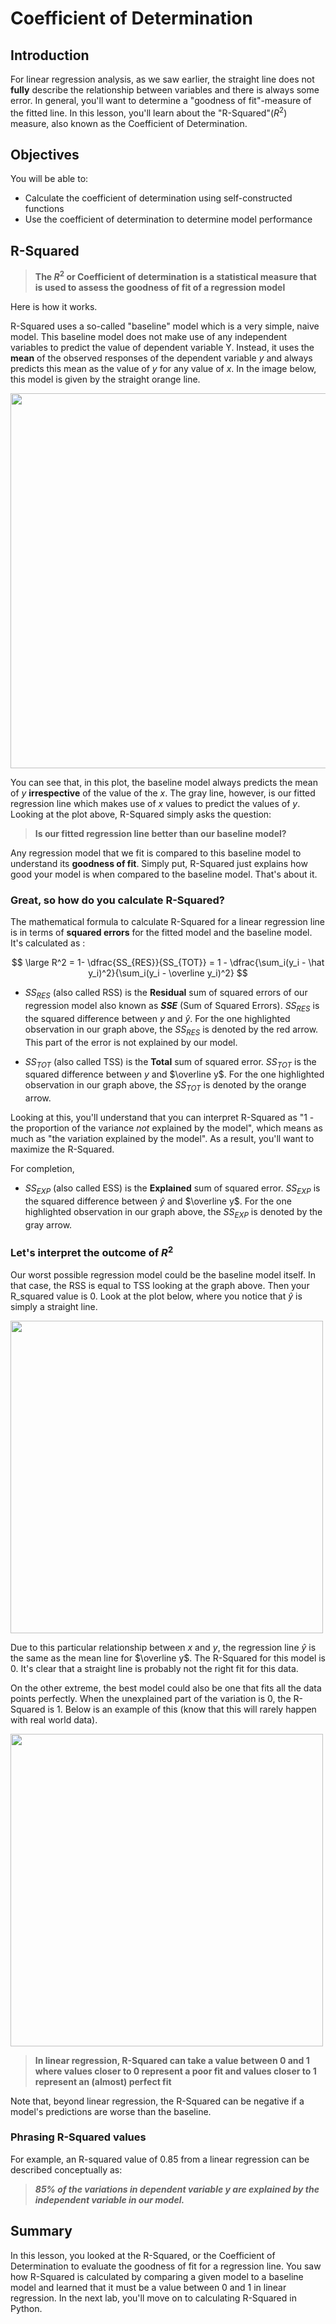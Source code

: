 
# Coefficient of Determination

## Introduction
For linear regression analysis, as we saw earlier, the straight line does not **fully** describe the relationship between variables and there is always some error. In general, you'll want to determine a "goodness of fit"-measure of the fitted line. In this lesson, you'll learn about the "R-Squared"($R^2$) measure, also known as the Coefficient of Determination.

## Objectives
You will be able to:

* Calculate the coefficient of determination using self-constructed functions
* Use the coefficient of determination to determine model performance

## R-Squared
> **The $R^2$ or Coefficient of determination is a statistical measure that is used to assess the goodness of fit of a regression model**

Here is how it works. 

R-Squared uses a so-called "baseline" model which is a very simple, naive model. This baseline model does not make use of any independent variables to predict the value of dependent variable Y. Instead, it uses the **mean** of the observed responses of the dependent variable $y$ and always predicts this mean as the value of $y$ for any value of $x$. In the image below, this model is given by the straight orange line.


<img src="images/linreg_rsq.png" width="600">

You can see that, in this plot, the baseline model always predicts the mean of $y$ **irrespective** of the value of the $x$. The gray line, however, is our fitted regression line which makes use of $x$ values to predict the values of $y$. Looking at the plot above, R-Squared simply asks the question:

>**Is our fitted regression line better than our baseline model?**

Any regression model that we fit is compared to this baseline model to understand its **goodness of fit**. Simply put, R-Squared just explains how good your model is when compared to the baseline model. That's about it. 

### Great, so how do you calculate R-Squared?

The mathematical formula to calculate R-Squared for a linear regression line is in terms of **squared errors** for the fitted model and the baseline model. It's calculated as :

$$ \large R^2 = 1- \dfrac{SS_{RES}}{SS_{TOT}} = 1 - \dfrac{\sum_i(y_i - \hat y_i)^2}{\sum_i(y_i - \overline y_i)^2} $$

* $SS_{RES}$ (also called RSS) is the **Residual** sum of squared errors of our regression model also known as **$SSE$** (Sum of Squared Errors). $SS_{RES}$ is the squared difference between $y$ and $\hat y$. For the one highlighted observation in our graph above, the $SS_{RES}$ is denoted by the red arrow. This part of the error is not explained by our model.


* $SS_{TOT}$ (also called TSS) is the **Total** sum of squared error. $SS_{TOT}$ is the squared difference between $y$ and $\overline y$. For the one highlighted observation in our graph above, the $SS_{TOT}$ is denoted by the orange arrow.

Looking at this, you'll understand that you can interpret R-Squared as "1 - the proportion of the variance _not_ explained by the model", which means as much as "the variation explained by the model". As a result, you'll want to maximize the R-Squared.

For completion, 

* $SS_{EXP}$ (also called ESS) is the **Explained** sum of squared error. $SS_{EXP}$ is the squared difference between $\hat y$ and $\overline y$. For the one highlighted observation in our graph above, the $SS_{EXP}$ is denoted by the gray arrow.


### Let's interpret the outcome of $R^2$

Our worst possible regression model could be the baseline model itself. In that case, the RSS is equal to TSS looking at the graph above. Then your R_squared value is 0. Look at the plot below, where you notice that $\hat y$ is simply a straight line.

<img src="images/rs5.png" width="500">


Due to this particular relationship between $x$ and $y$, the regression line $\hat y$ is the same as the mean line for $\overline y$. The R-Squared for this model is 0. It's clear that a straight line is probably not the right fit for this data.

On the other extreme, the best model could also be one that fits all the data points perfectly. When the unexplained part of the variation is 0, the R-Squared is 1. Below is an example of this (know that this will rarely happen with real world data).


<img src="images/rs6.png" width="500">

> **In linear regression, R-Squared can take a value between 0 and 1 where values closer to 0 represent a poor fit and values closer to 1 represent an (almost) perfect fit**

Note that, beyond linear regression, the R-Squared can be negative if a model's predictions are worse than the baseline. 

### Phrasing R-Squared values 

For example, an R-squared value of 0.85 from a linear regression can be described conceptually as: 

> ***85% of the variations in dependent variable $y$ are explained by the independent variable in our model.***

## Summary 
In this lesson, you looked at the R-Squared, or the Coefficient of Determination to evaluate the goodness of fit for a regression line. You saw how R-Squared is calculated by comparing a given model to a baseline model and learned that it must be a value between 0 and 1 in linear regression. In the next lab, you'll move on to calculating R-Squared in Python. 
